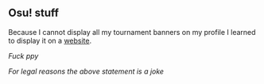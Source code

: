 ## Osu! stuff
Because I cannot display all my tournament banners on my profile I learned to display it on a [website](https://poyuto.github.io/). 

*Fuck ppy*

*For legal reasons the above statement is a joke*


